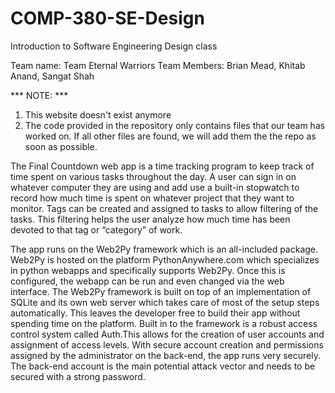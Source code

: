 # COMP-380-SE-Design

Introduction to Software Engineering Design class

Team name: Team Eternal Warriors
Team Members: Brian Mead, Khitab Anand, Sangat Shah

*** NOTE: ***
1. This website doesn't exist anymore
2. The code provided in the repository only contains files that our team has worked on.
If all other files are found, we will add them the the repo as soon as possible.


The Final Countdown web app is a time tracking program to keep track of time spent on
various tasks throughout the day. A user can sign in on whatever computer they are
using and add use a built-in stopwatch to record how much time is spent on whatever
project that they want to monitor. Tags can be created and assigned to tasks to allow
filtering of the tasks. This filtering helps the user analyze how much time has been
devoted to that tag or “category” of work.

The app runs on the Web2Py framework which is an all-included package. Web2Py is
hosted on the platform PythonAnywhere.com which specializes in python webapps and
specifically supports Web2Py. Once this is configured, the webapp can be run and even
changed via the web interface.
The Web2Py framework is built on top of an implementation of SQLite and its own web
server which takes care of most of the setup steps automatically. This leaves the
developer free to build their app without spending time on the platform.
Built in to the framework is a robust access control system called Auth.This allows for
the creation of user accounts and assignment of access levels. With secure account
creation and permissions assigned by the administrator on the back-end, the app runs
very securely. The back-end account is the main potential attack vector and needs to be
secured with a strong password.
